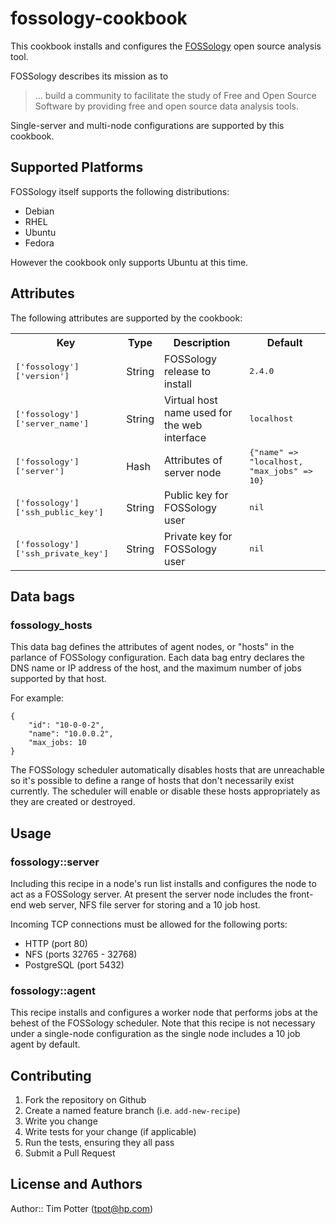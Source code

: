 # fossology-cookbook

This cookbook installs and configures the
[FOSSology](http://fossology.org) open source analysis tool.

FOSSology describes its mission as to

>  ... build a community to facilitate the study of Free and Open Source
>  Software by providing free and open source data analysis tools.

Single-server and multi-node configurations are supported by this cookbook.

## Supported Platforms

FOSSology itself supports the following distributions:

* Debian
* RHEL
* Ubuntu
* Fedora

However the cookbook only supports Ubuntu at this time.

## Attributes

The following attributes are supported by the cookbook:

<table>
  <tr>
    <th>Key</th>
    <th>Type</th>
    <th>Description</th>
    <th>Default</th>
  </tr>
  <tr>
    <td><tt>['fossology']['version']</tt></td>
    <td>String</td>
    <td>FOSSology release to install</td>
    <td><tt>2.4.0</tt></td>
  </tr>
  <tr>
    <td><tt>['fossology']['server_name']</tt></td>
    <td>String</td>
    <td>Virtual host name used for the web interface</td>
    <td><tt>localhost</tt></td>
  </tr>
  <tr>
    <td><tt>['fossology']['server']</tt></td>
    <td>Hash</td>
    <td>Attributes of server node</td>
    <td><tt>{"name" => "localhost, "max_jobs" => 10}</tt></td>
  </tr>
  <tr>
    <td><tt>['fossology']['ssh_public_key']</tt></td>
    <td>String</td>
    <td>Public key for FOSSology user</td>
    <td><tt>nil</tt></td>
  </tr>
  <tr>
    <td><tt>['fossology']['ssh_private_key']</tt></td>
    <td>String</td>
    <td>Private key for FOSSology user</td>
    <td><tt>nil</tt></td>
  </tr>
</table>

## Data bags

### fossology_hosts

This data bag defines the attributes of agent nodes, or "hosts" in the
parlance of FOSSology configuration.  Each data bag entry declares the
DNS name or IP address of the host, and the maximum number of jobs
supported by that host.

For example:

```
{
    "id": "10-0-0-2",
    "name": "10.0.0.2",
    "max_jobs: 10
}
```

The FOSSology scheduler automatically disables hosts that are
unreachable so it's possible to define a range of hosts that don't
necessarily exist currently.  The scheduler will enable or disable
these hosts appropriately as they are created or destroyed.

## Usage

### fossology::server

Including this recipe in a node's run list installs and configures the
node to act as a FOSSology server.  At present the server node
includes the front-end web server, NFS file server for storing and a 10 job host.

Incoming TCP connections must be allowed for the following ports:

* HTTP (port 80)
* NFS (ports 32765 - 32768)
* PostgreSQL (port 5432)

### fossology::agent

This recipe installs and configures a worker node that performs jobs
at the behest of the FOSSology scheduler.  Note that this recipe is
not necessary under a single-node configuration as the single node
includes a 10 job agent by default.

## Contributing

1. Fork the repository on Github
2. Create a named feature branch (i.e. `add-new-recipe`)
3. Write you change
4. Write tests for your change (if applicable)
5. Run the tests, ensuring they all pass
6. Submit a Pull Request

## License and Authors

Author:: Tim Potter (<tpot@hp.com>)
